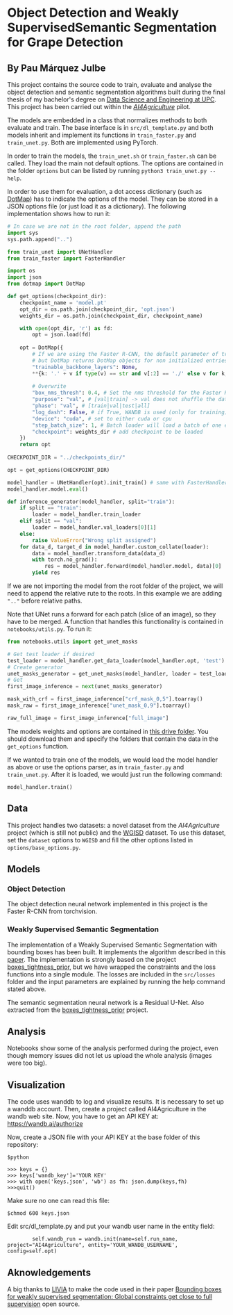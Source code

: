 # Object Detection and Weakly SupervisedSemantic Segmentation for Grape Detection
## By Pau Márquez Julbe

This project contains the source code to train, evaluate and analyse the object detection and semantic segmentation algorithms built during the final thesis of my bachelor's degree on [Data Science and Engineering at UPC](https://dse.upc.edu/en). This project has been carried out within the [_AI4Agriculture_](https://www.ai4eu.eu/ai4agriculture) pilot.

The models are embedded in a class that normalizes methods to both evaluate and train. The base interface is in `src/dl_template.py` and both models inherit and implement its functions in `train_faster.py` and `train_unet.py`. Both are implemented using PyTorch.

In order to train the models, the `train_unet.sh` or `train_faster.sh` can be called. They load the main not default options. The options are contained in the folder `options` but can be listed by running `python3 train_unet.py --help`.

In order to use them for evaluation, a dot access dictionary (such as [DotMap](https://pypi.org/project/dotmap/)) has to indicate the options of the model. They can be stored in a JSON options file (or just load it as a dictionary). The following implementation shows how to run it:

```python
# In case we are not in the root folder, append the path
import sys
sys.path.append("..")

from train_unet import UNetHandler
from train_faster import FasterHandler

import os
import json
from dotmap import DotMap

def get_options(checkpoint_dir):
    checkpoint_name = 'model.pt'
    opt_dir = os.path.join(checkpoint_dir, 'opt.json')
    weights_dir = os.path.join(checkpoint_dir, checkpoint_name)

    with open(opt_dir, 'r') as fd:
        opt = json.load(fd)
    
    opt = DotMap({
        # If we are using the Faster R-CNN, the default parameter of trainable_backbone_layers is None
        # but DotMap returns DotMap objects for non initialized entries
        "trainable_backbone_layers": None,
        **{k: '.' + v if type(v) == str and v[:2] == './' else v for k, v in opt.items()},
        
        # Overwrite
        "box_nms_thresh": 0.4, # Set the nms threshold for the Faster R-CNN as you wish
        "purpose": "val", # [val|train] -> val does not shuffle the data loader
        "phase": "val", # [train|val|test|all]
        "log_dash": False, # if True, WANDB is used (only for training)
        "device": "cuda", # set to either cuda or cpu
        "step_batch_size": 1, # Batch loader will load a batch of one element (easier to analyse)
        "checkpoint": weights_dir # add checkpoint to be loaded
    })
    return opt
    
CHECKPOINT_DIR = "../checkpoints_dir/"

opt = get_options(CHECKPOINT_DIR)

model_handler = UNetHandler(opt).init_train() # same with FasterHandler
model_handler.model.eval()

def inference_generator(model_handler, split="train"):
    if split == "train":
        loader = model_handler.train_loader
    elif split == "val":
        loader = model_handler.val_loaders[0][1]
    else:
        raise ValueError("Wrong split assigned")
    for data_d, target_d in model_handler.custom_collate(loader):
        data = model_handler.transform_data(data_d)
        with torch.no_grad():
            res = model_handler.forward(model_handler.model, data)[0]
        yield res
```

If we are not importing the model from the root folder of the project, we will need to append the relative rute to the roots. In this example we are adding `".."` before relative paths.

Note that UNet runs a forward for each patch (slice of an image), so they have to be merged. A function that handles this functionality is contained in `notebooks/utils.py`. To run it:

```python
from notebooks.utils import get_unet_masks

# Get test loader if desired
test_loader = model_handler.get_data_loader(model_handler.opt, 'test')
# Create generator
unet_masks_generator = get_unet_masks(model_handler, loader = test_loader)
# Get
first_image_inference = next(unet_masks_generator)

mask_with_crf = first_image_inference["crf_mask_0,5"].toarray()
mask_raw = first_image_inference["unet_mask_0,9"].toarray()

raw_full_image = first_image_inference["full_image"]
```

The models weights and options are contained in [this drive folder](https://drive.google.com/drive/folders/1cv7yCdyoysEcgNFGvJ9-w-ezKBJ8SsSY?usp=sharing). You should download them and specify the folders that contain the data in the `get_options` function.

If we wanted to train one of the models, we would load the model handler as above or use the options parser, as in `train_faster.py` and `train_unet.py`. After it is loaded, we would just run the following command:

```
model_handler.train()
```

## Data
This project handles two datasets: a novel dataset from the _AI4Agriculture_ project (which is still not public) and the [WGISD](https://github.com/thsant/wgisd) dataset. To use this dataset, set the `dataset` options to `WGISD` and fill the other options listed in `options/base_options.py`.

## Models
### Object Detection
The object detection neural network implemented in this project is the Faster R-CNN from torchvision.

### Weakly Supervised Semantic Segmentation
The implementation of a Weakly Supervised Semantic Segmentation with bounding boxes has been built. It implements the algorithm described in this [paper](https://github.com/LIVIAETS/boxes_tightness_prior). The implementation is strongly based on the project [boxes_tightness_prior](https://github.com/LIVIAETS/boxes_tightness_prior), but we have wrapped the constraints and the loss functions into a single module. The losses are included in the `src/losses` folder and the input parameters are explained by running the help command stated above.

The semantic segmentation neural network is a Residual U-Net. Also extracted from the [boxes_tightness_prior](https://github.com/LIVIAETS/boxes_tightness_prior) project.

## Analysis
Notebooks show some of the analysis performed during the project, even though memory issues did not let us upload the whole analysis (images were too big).

## Visualization
The code uses wanddb to log and visualize results. It is necessary to set up a wanddb account. Then, create a project called AI4Agriculture in the wandb web site. Now, you have to get an API KEY at:
https://wandb.ai/authorize

Now, create a JSON file with your API KEY at the base folder of this repository: 
```
$python

>>> keys = {}
>>> keys['wandb_key']='YOUR KEY'
>>> with open('keys.json', 'wb') as fh: json.dump(keys,fh)
>>>quit()
```

Make sure no one can read this file:
```
$chmod 600 keys.json
```
Edit src/dl_template.py and put your wandb user name in the entity field:

```
        self.wandb_run = wandb.init(name=self.run_name, project="AI4Agriculture", entity='YOUR_WANDB_USERNAME', config=self.opt)
```


## Aknowledgements
A big thanks to [LIVIA](https://github.com/LIVIAETS) to make the code used in their paper [Bounding boxes for weakly supervised segmentation: Global constraints get close to full supervision](http://proceedings.mlr.press/v121/kervadec20a.html) open source.
